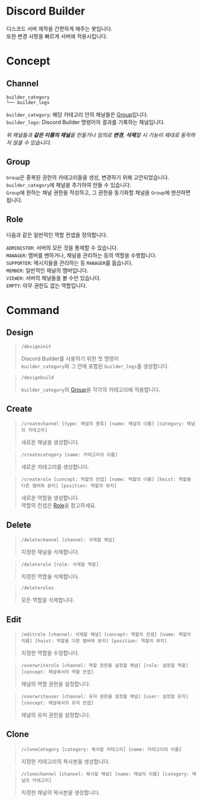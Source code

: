 # Discord Builder

디스코드 서버 제작을 간편하게 해주는 봇입니다.  
또한 변경 사항을 빠르게 서버에 적용시킵니다.

# Concept

## Channel

```
builder_category
└── builder_logs
```

`builder_category`: 해당 카테고리 안의 채널들은 [Group](#group)입니다.  
`builder_logs`: Discord Builder 명령어의 결과를 기록하는 채널입니다.

_위 채널들과 **같은 이름의 채널**을 만들거나 임의로 **변경**, **삭제**할 시 기능이 제대로 동작하지 않을 수 있습니다._

## Group

`Group`은 중복된 권한의 카테고리들을 생성, 변경하기 위해 고안되었습니다.  
`builder_category`에 채널을 추가하여 만들 수 있습니다.  
`Group`에 원하는 채널 권한을 작성하고, 그 권한을 동기화할 채널을 `Group`에 멘션하면 됩니다.

## Role

다음과 같은 일반적인 역할 컨셉을 정의합니다.

`ADMINISTOR`: 서버의 모든 것을 통제할 수 있습니다.  
`MANAGER`: 맴버를 벤하거나, 채널을 관리하는 등의 역할을 수행합니다.  
`SUPPORTER`: 메시지들을 관리하는 등 `MANAGER`를 돕습니다.  
`MEMBER`: 일반적인 채널의 맴버입니다.  
`VIEWER`: 서버의 채널들을 볼 수만 있습니다.  
`EMPTY`: 아무 권한도 없는 역할입니다.

# Command

## Design

> ```
> /designinit
> ```
>
> Discord Builder를 사용하기 위한 첫 명령어  
> `builder_category`와 그 안에 포함된 `builder_logs`를 생성합니다.

> ```
> /designbuild
> ```
>
> `builder_category`의 [Group](#group)을 각각의 카테고리에 적용합니다.

## Create

> ```
> /createchannel [type: 채널의 종류] [name: 채널의 이름] [category: 채널의 카테고리]
> ```
>
> 새로운 채널을 생성합니다.

> ```
> /createcategory [name: 카테고리의 이름]
> ```
>
> 새로운 카테고리를 생성합니다.

> ```
> /createrole [concept: 역할의 컨셉] [name: 역할의 이름] [hoist: 역할을 다른 맴버와 분리] [position: 역할의 위치]
> ```
>
> 새로운 역할을 생성합니다.  
> 역할의 컨셉은 [Role](#role)을 참고하세요.

## Delete

> ```
> /deletechannel [channel: 삭제할 채널]
> ```
>
> 지정한 채널을 삭제합니다.

> ```
> /deleterole [role: 삭제할 역할]
> ```
>
> 지정한 역할을 삭제합니다.

> ```
> /deleteroles
> ```
>
> 모든 역할을 삭제합니다.

## Edit

> ```
> /editrole [channel: 삭제할 채널] [concept: 역할의 컨셉] [name: 역할의 이름] [hoist: 역할을 다른 맴버와 분리] [position: 역할의 위치]
> ```
>
> 지정한 역할을 수정합니다.

> ```
> /overwriterole [channel: 역할 권한을 설정할 채널] [role: 설정할 역할] [concept: 채널에서의 역할 컨셉]
> ```
>
> 채널의 역할 권한을 설정합니다.

> ```
> /overwriteuser [channel: 유저 권한을 설정할 채널] [user: 설정할 유저] [concept: 채널에서의 유저 컨셉]
> ```
>
> 채널의 유저 권한을 설정합니다.

## Clone

> ```
> /cloneCategory [category: 복사할 카테고리] [name: 카테고리의 이름]
> ```
>
> 지정한 카테고리의 복사본을 생성합니다.

> ```
> /clonechannel [channel: 복사할 채널] [name: 채널의 이름] [category: 채널의 카테고리]
> ```
>
> 지정한 채널의 복사본을 생성합니다.
